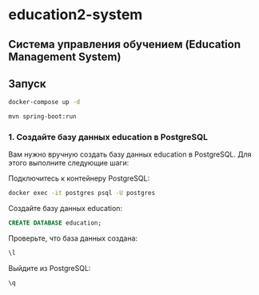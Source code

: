 # education2-system
## Система управления обучением (Education Management System)

## Запуск
```bash
docker-compose up -d
```

```bash
mvn spring-boot:run
```

### 1. Создайте базу данных education в PostgreSQL
Вам нужно вручную создать базу данных education в PostgreSQL. Для этого выполните следующие шаги:

Подключитесь к контейнеру PostgreSQL:
```bash
docker exec -it postgres psql -U postgres
```
Создайте базу данных education:
```sql
CREATE DATABASE education;
```
Проверьте, что база данных создана:
```sql
\l
```
Выйдите из PostgreSQL:
```sql
\q
```
